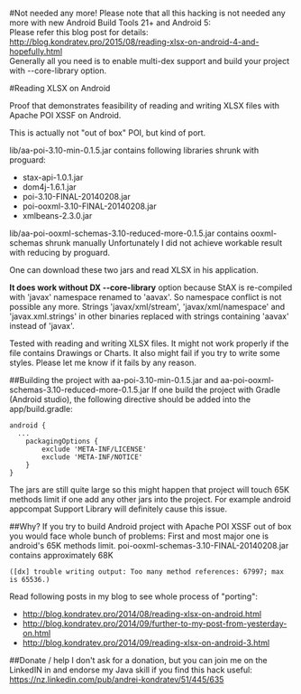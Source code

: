 #Not needed any more!
Please note that all this hacking is not needed any more with new Android Build Tools 21+  and Android 5:  
Please refer this blog post for details:  
http://blog.kondratev.pro/2015/08/reading-xlsx-on-android-4-and-hopefully.html  
Generally all you need is to enable multi-dex support and build your project with --core-library option.

#Reading XLSX on Android

Proof that demonstrates feasibility of reading and writing XLSX files with Apache POI XSSF on Android.

This is actually not "out of box" POI, but kind of port.

lib/aa-poi-3.10-min-0.1.5.jar contains following libraries shrunk with proguard:
* stax-api-1.0.1.jar
* dom4j-1.6.1.jar
* poi-3.10-FINAL-20140208.jar
* poi-ooxml-3.10-FINAL-20140208.jar
* xmlbeans-2.3.0.jar

lib/aa-poi-ooxml-schemas-3.10-reduced-more-0.1.5.jar contains ooxml-schemas shrunk manually
Unfortunately I did not achieve workable result with reducing by proguard.

One can download these two jars and read XLSX in his application.

**It does work without DX --core-library** option because StAX is re-compiled with 'javax' namespace renamed to 'aavax'. So namespace conflict is not possible any more. 
Strings 'javax/xml/stream', 'javax/xml/namespace' and 'javax.xml.strings' in other binaries replaced with strings containing 'aavax' instead of 'javax'.


Tested with reading and writing XLSX files. It might not work properly if the file contains Drawings or Charts. It also might fail if you try to write some styles. Please let me know if it fails by any reason.

##Building the project with aa-poi-3.10-min-0.1.5.jar and aa-poi-ooxml-schemas-3.10-reduced-more-0.1.5.jar
If one build the project with Gradle (Android studio), the following directive should be added into the app/build.gradle:
```
android {
  ...
    packagingOptions {
        exclude 'META-INF/LICENSE'
        exclude 'META-INF/NOTICE'
    }
}
```

The jars are still quite large so this might happen that project will touch 65K methods limit if one add any other jars into the project. For example android appcompat Support Library will definitely cause this issue.


##Why?
If you try to build Android project with Apache POI XSSF out of box you would face whole bunch of problems:
First and most major one is android's 65K methods limit. poi-ooxml-schemas-3.10-FINAL-20140208.jar contains approximately 68K
```
([dx] trouble writing output: Too many method references: 67997; max is 65536.)
```

Read following posts in my blog to see whole process of "porting":
* http://blog.kondratev.pro/2014/08/reading-xlsx-on-android.html
* http://blog.kondratev.pro/2014/09/further-to-my-post-from-yesterday-on.html
* http://blog.kondratev.pro/2014/09/reading-xlsx-on-android-3.html

##Donate / help
I don't ask for a donation, but you can join me on the LinkedIN in and endorse my Java skill if you find this hack useful:
https://nz.linkedin.com/pub/andrei-kondratev/51/445/635
